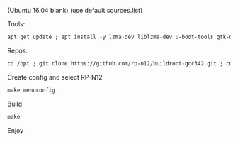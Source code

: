 (Ubuntu 16.04 blank)
(use default sources.list)

Tools:
```xml
apt get update ; apt install -y lzma-dev liblzma-dev u-boot-tools gtk-doc-tools uuid-dev cmake libglib2.0-dev build-essential liblzo2-dev xsltproc libstdc++5 patch bison gcc m4 gperf lzma binutils-dev libncurses5 intltool docbook-xsl-* autoconf autopoint libncurses5-dev m4 bison gawk flex device-tree-compiler gengetopt zlib1g-dev mtd-utils shtool autogen texinfo python-minimal dos2unix libtool lib32z1 lib32stdc++6 libc6-i386 lib32ncurses5 libc6-dev-i386
```
Repos:
```xml
cd /opt ; git clone https://github.com/rp-n12/buildroot-gcc342.git ; cd ~ ; git clone https://github.com/rp-n12/Source.git
```
Create config and select RP-N12
```xml
make menuconfig
```
Build
```xml
make
```

Enjoy
